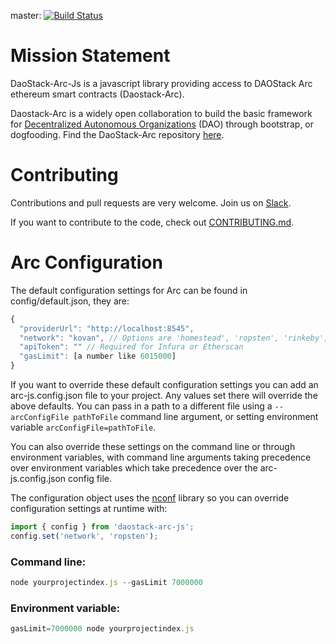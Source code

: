 master: [![Build Status](https://travis-ci.org/daostack/arc-js/images/dao-icon.png?branch=master)](https://travis-ci.org/daostack/arc-js)

# Mission Statement

DaoStack-Arc-Js is a javascript library providing access to DAOStack Arc ethereum smart contracts (Daostack-Arc).

Daostack-Arc is a widely open collaboration to build the basic framework for [Decentralized Autonomous Organizations](https://en.wikipedia.org/wiki/Decentralized_autonomous_organization) (DAO) through bootstrap, or dogfooding.  Find the DaoStack-Arc repository [here](https://github.com/daostack/daostack).


# Contributing

Contributions and pull requests are very welcome. Join us on [Slack](daostack.slack.com).

If you want to contribute to the code, check out  [CONTRIBUTING.md](CONTRIBUTING.md).


# Arc Configuration
The default configuration settings for Arc can be found in config/default.json, they are:

```javascript
{
  "providerUrl": "http://localhost:8545",
  "network": "kovan", // Options are 'homestead', 'ropsten', 'rinkeby', 'kovan'
  "apiToken": "" // Required for Infura or Etherscan
  "gasLimit": [a number like 6015000]
}
```

If you want to override these default configuration settings you can add an arc-js.config.json file to your project. Any values set there will override the above defaults. You can pass in a path to a different file using a `--arcConfigFile pathToFile` command line argument, or setting environment variable `arcConfigFile=pathToFile`.

You can also override these settings on the command line or through environment variables, with command line arguments taking precedence over environment variables which take precedence over the arc-js.config.json config file.

The configuration object uses the [nconf](https://github.com/indexzero/nconf) library so you can override configuration settings at runtime with:
```javascript
import { config } from 'daostack-arc-js';
config.set('network', 'ropsten');
```

### Command line:

```javascript
node yourprojectindex.js --gasLimit 7000000
```

### Environment variable:

```javascript
gasLimit=7000000 node yourprojectindex.js
```


